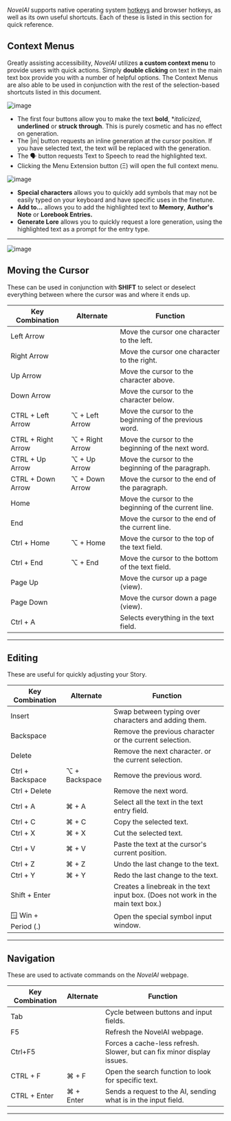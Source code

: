 *NovelAI* supports native operating system [hotkeys](https://en.wikipedia.org/wiki/Keyboard_shortcut) and browser hotkeys, as well as its own useful shortcuts. Each of these is listed in this section for quick reference.

## Context Menus

Greatly assisting accessibility, *NovelAI* utilizes **a custom context menu** to provide users with quick actions. Simply **double clicking** on text in the main text box provide you with a number of helpful options. The Context Menus are also able to be used in conjunction with the rest of the selection-based shortcuts listed in this document.

![image](https://github.com/TapwaveZodiac/novelaiUKB/assets/35267604/3a1e4d3f-6621-4d95-a938-63d8e39d2054)
- The first four buttons allow you to make the text **bold**, **italicized*, **underlined** or **struck through**. This is purely cosmetic and has no effect on generation.
- The |in| button requests an inline generation at the cursor position. If you have selected text, the text will be replaced with the generation.
- The 🗣️ button requests Text to Speech to read the highlighted text.
- Clicking the Menu Extension button (Ξ) will open the full context menu.

![image](https://github.com/TapwaveZodiac/novelaiUKB/assets/35267604/fbc9fc04-817d-401c-88b8-f7543e39c736)

- **Special characters** allows you to quickly add symbols that may not be easily typed on your keyboard and have specific uses in the finetune.
- **Add to...** allows you to add the highlighted text to **Memory**, **Author's Note** or **Lorebook Entries.**
- **Generate Lore** allows you to quickly request a lore generation, using the highlighted text as a prompt for the entry type.

***

![image](https://github.com/TapwaveZodiac/novelaiUKB/assets/35267604/fc9134f0-e2e4-4d57-bc52-f4f2a40ee1bc)


## Moving the Cursor

These can be used in conjunction with **SHIFT** to select or deselect everything between where the cursor was and where it ends up.

| Key Combination    | Alternate       | Function                                               |
|--------------------|-----------------|--------------------------------------------------------|
| Left Arrow         |                 | Move the cursor one character to the left.             |
| Right Arrow        |                 | Move the cursor one character to the right.            |
| Up Arrow           |                 | Move the cursor to the character above.                |
| Down Arrow         |                 | Move the cursor to the character below.                |
| CTRL + Left Arrow  | ⌥ + Left Arrow  | Move the cursor to the beginning of the previous word. |
| CTRL + Right Arrow | ⌥ + Right Arrow | Move the cursor to the beginning of the next word.     |
| CTRL + Up Arrow    | ⌥ + Up Arrow    | Move the cursor to the beginning of the paragraph.     |
| CTRL + Down Arrow  | ⌥ + Down Arrow  | Move the cursor to the end of the paragraph.           |
| Home               |                 | Move the cursor to the beginning of the current line.  |
| End                |                 | Move the cursor to the end of the current line.        |
| Ctrl + Home        | ⌥ + Home        | Move the cursor to the top of the text field.          |
| Ctrl + End         | ⌥ + End         | Move the cursor to the bottom of the text field.       |
| Page Up            |                 | Move the cursor up a page (view).                      |
| Page Down          |                 | Move the cursor down a page (view).                    |
| Ctrl + A           |                 | Selects everything in the text field.                  |

***

## Editing

These are useful for quickly adjusting your Story.

| Key Combination    | Alternate     | Function                                                                         |
|--------------------|---------------|----------------------------------------------------------------------------------|
| Insert             |               | Swap between typing over characters and adding them.                             |
| Backspace          |               | Remove the previous character or the current selection.                          |
| Delete             |               | Remove the next character. or the current selection.                             |
| Ctrl + Backspace   | ⌥ + Backspace | Remove the previous word.                                                        |
| Ctrl + Delete      |               | Remove the next word.                                                            |
| Ctrl + A           | ⌘ + A         | Select all the text in the text entry field.                                     |
| Ctrl + C           | ⌘ + C         | Copy the selected text.                                                          |
| Ctrl + X           | ⌘ + X         | Cut the selected text.                                                           |
| Ctrl + V           | ⌘ + V         | Paste the text at the cursor's current position.                                 |
| Ctrl + Z           | ⌘ + Z         | Undo the last change to the text.                                                |
| Ctrl + Y           | ⌘ + Y         | Redo the last change to the text.                                                |
| Shift + Enter      |               | Creates a linebreak in the text input box. (Does not work in the main text box.) |
| 🪟 Win + Period (.) |               | Open the special symbol input window.                                            |

***

## Navigation

These are used to activate commands on the *NovelAI* webpage.

| Key Combination | Alternate | Function                                                               |
|-----------------|-----------|------------------------------------------------------------------------|
| Tab             |           | Cycle between buttons and input fields.                                |
| F5              |           | Refresh the NovelAI webpage.                                           |
| Ctrl+F5         |           | Forces a cache-less refresh. Slower, but can fix minor display issues. |
| CTRL + F        | ⌘ + F     | Open the search function to look for specific text.                    |
| CTRL + Enter    | ⌘ + Enter | Sends a request to the AI, sending what is in the input field.         |

***
